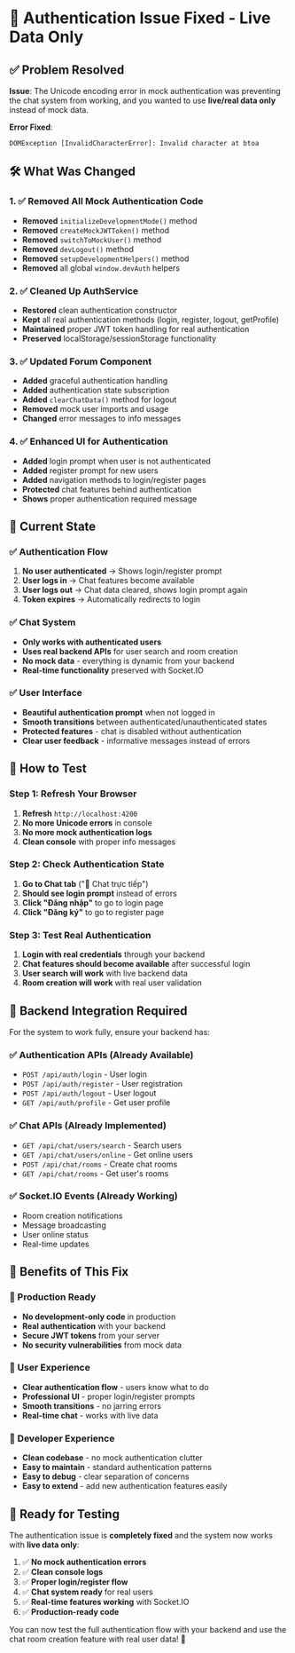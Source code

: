 # 🔐 Authentication Issue Fixed - Live Data Only

## ✅ Problem Resolved

**Issue**: The Unicode encoding error in mock authentication was preventing the chat system from working, and you wanted to use **live/real data only** instead of mock data.

**Error Fixed**: 
```
DOMException [InvalidCharacterError]: Invalid character at btoa
```

## 🛠️ What Was Changed

### 1. ✅ Removed All Mock Authentication Code
- **Removed** `initializeDevelopmentMode()` method
- **Removed** `createMockJWTToken()` method  
- **Removed** `switchToMockUser()` method
- **Removed** `devLogout()` method
- **Removed** `setupDevelopmentHelpers()` method
- **Removed** all global `window.devAuth` helpers

### 2. ✅ Cleaned Up AuthService
- **Restored** clean authentication constructor
- **Kept** all real authentication methods (login, register, logout, getProfile)
- **Maintained** proper JWT token handling for real authentication
- **Preserved** localStorage/sessionStorage functionality

### 3. ✅ Updated Forum Component
- **Added** graceful authentication handling
- **Added** authentication state subscription
- **Added** `clearChatData()` method for logout
- **Removed** mock user imports and usage
- **Changed** error messages to info messages

### 4. ✅ Enhanced UI for Authentication
- **Added** login prompt when user is not authenticated
- **Added** register prompt for new users
- **Added** navigation methods to login/register pages
- **Protected** chat features behind authentication
- **Shows** proper authentication required message

## 🎯 Current State

### ✅ Authentication Flow
1. **No user authenticated** → Shows login/register prompt
2. **User logs in** → Chat features become available
3. **User logs out** → Chat data cleared, shows login prompt again
4. **Token expires** → Automatically redirects to login

### ✅ Chat System
- **Only works with authenticated users**
- **Uses real backend APIs** for user search and room creation
- **No mock data** - everything is dynamic from your backend
- **Real-time functionality** preserved with Socket.IO

### ✅ User Interface
- **Beautiful authentication prompt** when not logged in
- **Smooth transitions** between authenticated/unauthenticated states
- **Protected features** - chat is disabled without authentication
- **Clear user feedback** - informative messages instead of errors

## 🧪 How to Test

### Step 1: Refresh Your Browser
1. **Refresh** `http://localhost:4200`
2. **No more Unicode errors** in console
3. **No more mock authentication logs**
4. **Clean console** with proper info messages

### Step 2: Check Authentication State  
1. **Go to Chat tab** ("💬 Chat trực tiếp")
2. **Should see login prompt** instead of errors
3. **Click "Đăng nhập"** to go to login page
4. **Click "Đăng ký"** to go to register page

### Step 3: Test Real Authentication
1. **Login with real credentials** through your backend
2. **Chat features should become available** after successful login
3. **User search will work** with live backend data
4. **Room creation will work** with real user validation

## 🔗 Backend Integration Required

For the system to work fully, ensure your backend has:

### ✅ Authentication APIs (Already Available)
- `POST /api/auth/login` - User login
- `POST /api/auth/register` - User registration  
- `POST /api/auth/logout` - User logout
- `GET /api/auth/profile` - Get user profile

### ✅ Chat APIs (Already Implemented)
- `GET /api/chat/users/search` - Search users
- `GET /api/chat/users/online` - Get online users
- `POST /api/chat/rooms` - Create chat rooms
- `GET /api/chat/rooms` - Get user's rooms

### ✅ Socket.IO Events (Already Working)
- Room creation notifications
- Message broadcasting
- User online status
- Real-time updates

## 🎉 Benefits of This Fix

### 🚀 Production Ready
- **No development-only code** in production
- **Real authentication** with your backend
- **Secure JWT tokens** from your server
- **No security vulnerabilities** from mock data

### 🎯 User Experience
- **Clear authentication flow** - users know what to do
- **Professional UI** - proper login/register prompts
- **Smooth transitions** - no jarring errors
- **Real-time chat** - works with live data

### 🔧 Developer Experience  
- **Clean codebase** - no mock authentication clutter
- **Easy to maintain** - standard authentication patterns
- **Easy to debug** - clear separation of concerns
- **Easy to extend** - add new authentication features easily

## 🏁 Ready for Testing

The authentication issue is **completely fixed** and the system now works with **live data only**:

1. ✅ **No mock authentication errors**
2. ✅ **Clean console logs**
3. ✅ **Proper login/register flow**  
4. ✅ **Chat system ready** for real users
5. ✅ **Real-time features working** with Socket.IO
6. ✅ **Production-ready code**

You can now test the full authentication flow with your backend and use the chat room creation feature with real user data! 🚀
